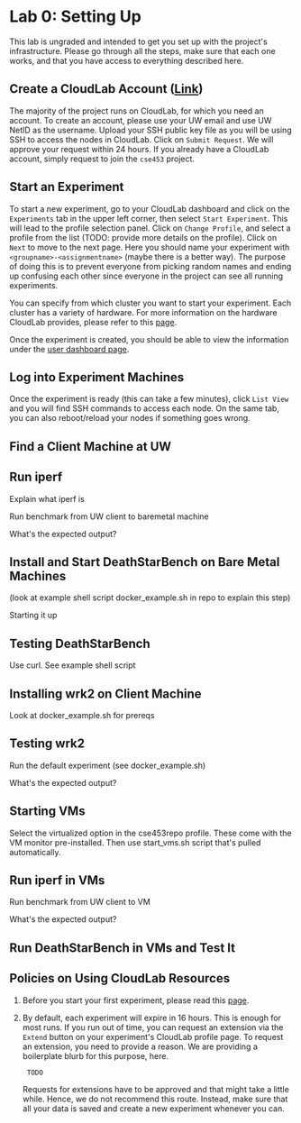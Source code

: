 # Lab 0: Setting Up

This lab is ungraded and intended to get you set up with the project's
infrastructure. Please go through all the steps, make sure that each
one works, and that you have access to everything described here.

## Create a CloudLab Account ([Link](https://www.cloudlab.us/signup.php?pid=cse453))

The majority of the project runs on CloudLab, for which you need an
account. To create an account, please use your UW email and use UW
NetID as the username. Upload your SSH public key file as you will be
using SSH to access the nodes in CloudLab. Click on `Submit
Request`. We will approve your request within 24 hours. If you already
have a CloudLab account, simply request to join the `cse453` project.

## Start an Experiment

To start a new experiment, go to your CloudLab dashboard and click on
the `Experiments` tab in the upper left corner, then select `Start
Experiment`.  This will lead to the profile selection panel. Click on
`Change Profile`, and select a profile from the list (TODO: provide
more details on the profile). Click on `Next` to move to the next
page.  Here you should name your experiment with
`<groupname>-<assignmentname>` (maybe there is a better way). The
purpose of doing this is to prevent everyone from picking random names
and ending up confusing each other since everyone in the project can
see all running experiments.

You can specify from which cluster you want to start your
experiment. Each cluster has a variety of hardware. For more
information on the hardware CloudLab provides, please refer to this
[page](http://docs.cloudlab.us/hardware.html).

Once the experiment is created, you should be able to view the
information under the [user dashboard
page](https://www.cloudlab.us/user-dashboard.php).

## Log into Experiment Machines

Once the experiment is ready (this can take a few minutes), click
`List View` and you will find SSH commands to access each node. On the
same tab, you can also reboot/reload your nodes if something goes
wrong.

## Find a Client Machine at UW

## Run iperf

Explain what iperf is

Run benchmark from UW client to baremetal machine

What's the expected output?

## Install and Start DeathStarBench on Bare Metal Machines

(look at example shell script docker_example.sh in repo to explain
this step)

Starting it up

## Testing DeathStarBench

Use curl. See example shell script

## Installing wrk2 on Client Machine

Look at docker_example.sh for prereqs

## Testing wrk2

Run the default experiment (see docker_example.sh)

What's the expected output?

## Starting VMs

Select the virtualized option in the cse453repo profile. These come
with the VM monitor pre-installed. Then use start_vms.sh script that's
pulled automatically.

## Run iperf in VMs

Run benchmark from UW client to VM

What's the expected output?

## Run DeathStarBench in VMs and Test It

## Policies on Using CloudLab Resources

1. Before you start your first experiment, please read this
   [page](https://cloudlab.us/aup.php). 

2. By default, each experiment will expire in 16 hours. This is enough
   for most runs. If you run out of time, you can request an extension
   via the `Extend` button on your experiment's CloudLab profile
   page. To request an extension, you need to provide a
   reason. We are providing a boilerplate blurb for this purpose,
   here.

        TODO

   Requests for extensions have to be approved and that might take a
   little while. Hence, we do not recommend this route. Instead, make
   sure that all your data is saved and create a new experiment
   whenever you can.
